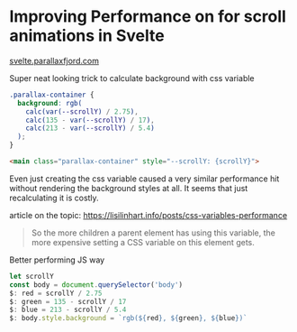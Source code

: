 # Improving Performance on for scroll animations in Svelte
[svelte.parallaxfjord.com](https://svelte.parallaxfjord.com/)

Super neat looking trick to calculate background with css variable
```css
.parallax-container {
  background: rgb(
    calc(var(--scrollY) / 2.75),
    calc(135 - var(--scrollY) / 17),
    calc(213 - var(--scrollY) / 5.4)
  );
}
```
```html
<main class="parallax-container" style="--scrollY: {scrollY}">
```
Even just creating the css variable caused a very similar performance hit without rendering the background styles at all. It seems that just recalculating it is costly.

article on the topic: https://lisilinhart.info/posts/css-variables-performance
> So the more children a parent element has using this variable, the more expensive setting a CSS variable on this element gets.

Better performing JS way
```js
let scrollY
const body = document.querySelector('body')
$: red = scrollY / 2.75
$: green = 135 - scrollY / 17
$: blue = 213 - scrollY / 5.4
$: body.style.background = `rgb(${red}, ${green}, ${blue})`
```
